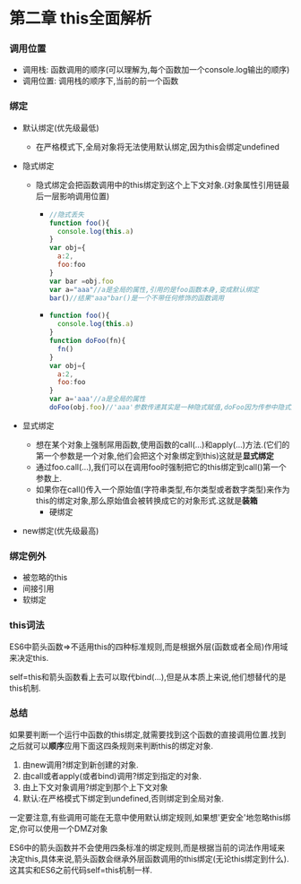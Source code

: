 # 第二章 this全面解析

### 调用位置

- 调用栈:     函数调用的顺序(可以理解为,每个函数加一个console.log输出的顺序)
- 调用位置:   调用栈的顺序下,当前的前一个函数

### 绑定

- 默认绑定(优先级最低)

  - 在严格模式下,全局对象将无法使用默认绑定,因为this会绑定undefined

- 隐式绑定

  - 隐式绑定会把函数调用中的this绑定到这个上下文对象.(对象属性引用链最后一层影响调用位置)

    - ```javascript
      //隐式丢失
      function foo(){
        console.log(this.a)
      }
      var obj={
        a:2,
        foo:foo
      }
      var bar =obj.foo
      var a="aaa"//a是全局的属性,引用的是foo函数本身,变成默认绑定
      bar()//结果"aaa"bar()是一个不带任何修饰的函数调用
      ```

    - ```javascript
      function foo(){
        console.log(this.a)
      }
      function doFoo(fn){
        fn()
      }
      var obj={
        a:2,
        foo:foo
      }
      var a='aaa'//a是全局的属性
      doFoo(obj.foo)//'aaa'参数传递其实是一种隐式赋值,doFoo因为传参中隐式赋值的存在,依然是不带修饰的函数调用.
      ```

- 显式绑定

  - 想在某个对象上强制屌用函数,使用函数的call(...)和apply(...)方法.(它们的第一个参数是一个对象,他们会把这个对象绑定到this)这就是**显式绑定**
  - 通过foo.call(...),我们可以在调用foo时强制把它的this绑定到call()第一个参数上.
  - 如果你在call()传入一个原始值(字符串类型,布尔类型或者数字类型)来作为this的绑定对象,那么原始值会被转换成它的对象形式.这就是**装箱**
    - 硬绑定

- new绑定(优先级最高)

### 绑定例外

- 被忽略的this
- 间接引用
- 软绑定

### this词法

ES6中箭头函数=>不适用this的四种标准规则,而是根据外层(函数或者全局)作用域来决定this.

self=this和箭头函数看上去可以取代bind(...),但是从本质上来说,他们想替代的是this机制.

### 总结

如果要判断一个运行中函数的this绑定,就需要找到这个函数的直接调用位置.找到之后就可以**顺序**应用下面这四条规则来判断this的绑定对象.

1. 由new调用?绑定到新创建的对象.
2. 由call或者apply(或者bind)调用?绑定到指定的对象.
3. 由上下文对象调用?绑定到那个上下文对象
4. 默认:在严格模式下绑定到undefined,否则绑定到全局对象.

一定要注意,有些调用可能在无意中使用默认绑定规则,如果想'更安全'地忽略this绑定,你可以使用一个DMZ对象

ES6中的箭头函数并不会使用四条标准的绑定规则,而是根据当前的词法作用域来决定this,具体来说,箭头函数会继承外层函数调用的this绑定(无论this绑定到什么).这其实和ES6之前代码self=this机制一样.